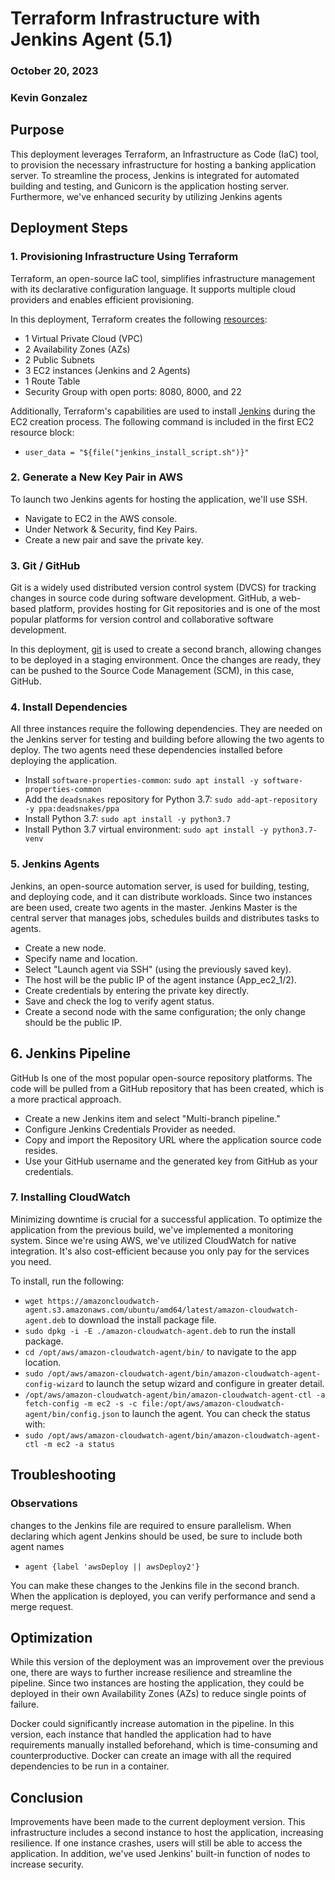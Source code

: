 # Terraform Infrastructure with Jenkins Agent (5.1)
### October 20, 2023
### Kevin Gonzalez

## Purpose

This deployment leverages Terraform, an Infrastructure as Code (IaC) tool, to provision the necessary infrastructure for hosting a banking application server. To streamline the process, Jenkins is integrated for automated building and testing, and Gunicorn is the application hosting server. Furthermore, we've enhanced security by utilizing Jenkins agents

## Deployment Steps

### 1. Provisioning Infrastructure Using Terraform

Terraform, an open-source IaC tool, simplifies infrastructure management with its declarative configuration language. It supports multiple cloud providers and enables efficient provisioning.

In this deployment, Terraform creates the following [resources]():

- 1 Virtual Private Cloud (VPC)
- 2 Availability Zones (AZs)
- 2 Public Subnets
- 3 EC2 instances (Jenkins and 2 Agents)
- 1 Route Table
- Security Group with open ports: 8080, 8000, and 22

Additionally, Terraform's capabilities are used to install [Jenkins](https://github.com/kevingonzalez7997/Jenkins_install) during the EC2 creation process. The following command is included in the first EC2 resource block:
- `user_data = "${file("jenkins_install_script.sh")}"`

### 2. Generate a New Key Pair in AWS

To launch two Jenkins agents for hosting the application, we'll use SSH.

- Navigate to EC2 in the AWS console.
- Under Network & Security, find Key Pairs.
- Create a new pair and save the private key.

### 3. Git / GitHub

Git is a widely used distributed version control system (DVCS) for tracking changes in source code during software development. GitHub, a web-based platform, provides hosting for Git repositories and is one of the most popular platforms for version control and collaborative software development.

In this deployment, [git](https://github.com/kevingonzalez7997/Git_Cloning) is used to create a second branch, allowing changes to be deployed in a staging environment. Once the changes are ready, they can be pushed to the Source Code Management (SCM), in this case, GitHub.

### 4. Install Dependencies

All three instances require the following dependencies. They are needed on the Jenkins server for testing and building before allowing the two agents to deploy. The two agents need these dependencies installed before deploying the application.

- Install `software-properties-common`: `sudo apt install -y software-properties-common`
- Add the `deadsnakes` repository for Python 3.7: `sudo add-apt-repository -y ppa:deadsnakes/ppa`
- Install Python 3.7: `sudo apt install -y python3.7`
- Install Python 3.7 virtual environment: `sudo apt install -y python3.7-venv`

### 5. Jenkins Agents

Jenkins, an open-source automation server, is used for building, testing, and deploying code, and it can distribute workloads. Since two instances are been used, create two agents in the master. Jenkins Master is the central server that manages jobs, schedules builds and distributes tasks to agents.

- Create a new node.
- Specify name and location.
- Select "Launch agent via SSH" (using the previously saved key).
- The host will be the public IP of the agent instance (App_ec2_1/2).
- Create credentials by entering the private key directly.
- Save and check the log to verify agent status.
- Create a second node with the same configuration; the only change should be the public IP.

## 6. Jenkins Pipeline

GitHub Is one of the most popular open-source repository platforms. The code will be pulled from a GitHub repository that has been created, which is a more practical approach.

- Create a new Jenkins item and select "Multi-branch pipeline."
- Configure Jenkins Credentials Provider as needed.
- Copy and import the Repository URL where the application source code resides.
- Use your GitHub username and the generated key from GitHub as your credentials.

### 7. Installing CloudWatch

Minimizing downtime is crucial for a successful application. To optimize the application from the previous build, we've implemented a monitoring system. Since we're using AWS, we've utilized CloudWatch for native integration. It's also cost-efficient because you only pay for the services you need.

To install, run the following:

- `wget https://amazoncloudwatch-agent.s3.amazonaws.com/ubuntu/amd64/latest/amazon-cloudwatch-agent.deb` to download the install package file.
- `sudo dpkg -i -E ./amazon-cloudwatch-agent.deb` to run the install package.
- `cd /opt/aws/amazon-cloudwatch-agent/bin/` to navigate to the app location.
- `sudo /opt/aws/amazon-cloudwatch-agent/bin/amazon-cloudwatch-agent-config-wizard` to launch the setup wizard and configure in greater detail.
- `/opt/aws/amazon-cloudwatch-agent/bin/amazon-cloudwatch-agent-ctl -a fetch-config -m ec2 -s -c file:/opt/aws/amazon-cloudwatch-agent/bin/config.json` to launch the agent. You can check the status with:
- `sudo /opt/aws/amazon-cloudwatch-agent/bin/amazon-cloudwatch-agent-ctl -m ec2 -a status`

## Troubleshooting

### Observations

changes to the Jenkins file are required to ensure parallelism. When declaring which agent Jenkins should be used, be sure to include both agent names

- `agent {label 'awsDeploy || awsDeploy2'}`

You can make these changes to the Jenkins file in the second branch. When the application is deployed, you can verify performance and send a merge request.

## Optimization

While this version of the deployment was an improvement over the previous one, there are ways to further increase resilience and streamline the pipeline. Since two instances are hosting the application, they could be deployed in their own Availability Zones (AZs) to reduce single points of failure.

Docker could significantly increase automation in the pipeline. In this version, each instance that handled the application had to have requirements manually installed beforehand, which is time-consuming and counterproductive. Docker can create an image with all the required dependencies to be run in a container.

## Conclusion

Improvements have been made to the current deployment version. This infrastructure includes a second instance to host the application, increasing resilience. If one instance crashes, users will still be able to access the application. In addition, we've used Jenkins' built-in function of nodes to increase security. 
